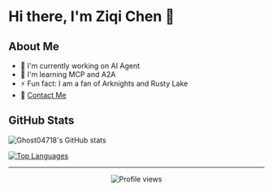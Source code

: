 # Hi there, I'm Ziqi Chen 👋

## About Me
- 🔭 I'm currently working on AI Agent
- 🌱 I'm learning MCP and A2A
- ⚡ Fun fact: I am a fan of Arknights and Rusty Lake
- 📧 [Contact Me](mailto:adamchen04718@gmail.com)


## GitHub Stats
![Ghost04718's GitHub stats](https://github-readme-stats.vercel.app/api?username=Ghost04718&show_icons=true&theme=radical)

[![Top Languages](https://github-readme-stats.vercel.app/api/top-langs/?username=Ghost04718&layout=compact&theme=radical)](https://github.com/Ghost04718)

---

<p align="center">
  <img src="https://komarev.com/ghpvc/?username=Ghost04718&color=blueviolet" alt="Profile views">
</p>
